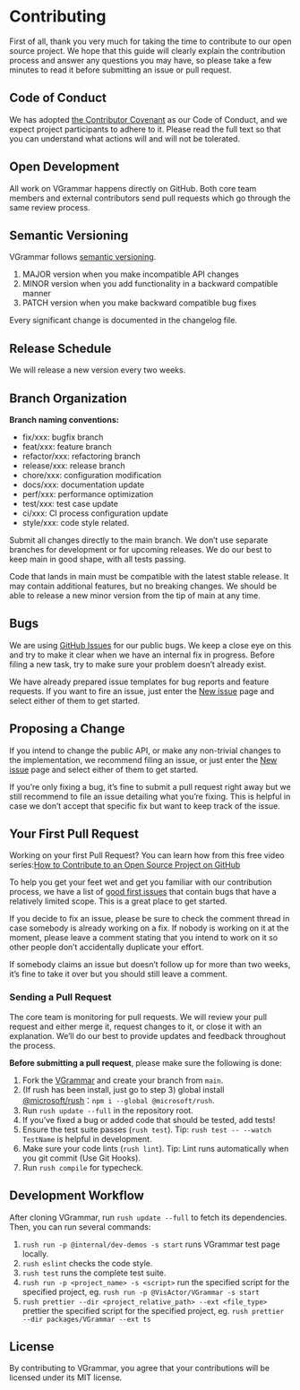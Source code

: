 # Contributing

First of all, thank you very much for taking the time to contribute to our open source project. We hope that this guide will clearly explain the contribution process and answer any questions you may have, so please take a few minutes to read it before submitting an issue or pull request.

## Code of Conduct

We has adopted [the Contributor Covenant](CODE_OF_CONDUCT.md) as our Code of Conduct, and we expect project participants to adhere to it. Please read the full text so that you can understand what actions will and will not be tolerated.

## Open Development

All work on VGrammar happens directly on GitHub. Both core team members and external contributors send pull requests which go through the same review process.

## Semantic Versioning

VGrammar follows [semantic versioning](https://semver.org/).

1. MAJOR version when you make incompatible API changes
2. MINOR version when you add functionality in a backward compatible manner
3. PATCH version when you make backward compatible bug fixes

Every significant change is documented in the changelog file.

## Release Schedule

We will release a new version every two weeks.

## Branch Organization

<b> Branch naming conventions:</b>

- fix/xxx: bugfix branch
- feat/xxx: feature branch
- refactor/xxx: refactoring branch
- release/xxx: release branch
- chore/xxx: configuration modification
- docs/xxx: documentation update
- perf/xxx: performance optimization
- test/xxx: test case update
- ci/xxx: CI process configuration update
- style/xxx: code style related.

Submit all changes directly to the main branch. We don’t use separate branches for development or for upcoming releases. We do our best to keep main in good shape, with all tests passing.

Code that lands in main must be compatible with the latest stable release. It may contain additional features, but no breaking changes. We should be able to release a new minor version from the tip of main at any time.

## Bugs

We are using [GitHub Issues](https://github.com/VisActor/VGrammar/issues) for our public bugs. We keep a close eye on this and try to make it clear when we have an internal fix in progress. Before filing a new task, try to make sure your problem doesn’t already exist.

We have already prepared issue templates for bug reports and feature requests. If you want to fire an issue, just enter the [New issue](https://github.com/VisActor/VGrammar/issues/new/choose) page and select either of them to get started.

## Proposing a Change

If you intend to change the public API, or make any non-trivial changes to the implementation, we recommend filing an issue, or just enter the [New issue](https://github.com/VisActor/VGrammar/issue) page and select either of them to get started.

If you’re only fixing a bug, it’s fine to submit a pull request right away but we still recommend to file an issue detailing what you’re fixing. This is helpful in case we don’t accept that specific fix but want to keep track of the issue.

## Your First Pull Request

Working on your first Pull Request? You can learn how from this free video series:[How to Contribute to an Open Source Project on GitHub](https://egghead.io/courses/how-to-contribute-to-an-open-source-project-on-github)

To help you get your feet wet and get you familiar with our contribution process, we have a list of [good first issues](todo) that contain bugs that have a relatively limited scope. This is a great place to get started.

If you decide to fix an issue, please be sure to check the comment thread in case somebody is already working on a fix. If nobody is working on it at the moment, please leave a comment stating that you intend to work on it so other people don’t accidentally duplicate your effort.

If somebody claims an issue but doesn’t follow up for more than two weeks, it’s fine to take it over but you should still leave a comment.

### Sending a Pull Request

The core team is monitoring for pull requests. We will review your pull request and either merge it, request changes to it, or close it with an explanation. We’ll do our best to provide updates and feedback throughout the process.

**Before submitting a pull request**, please make sure the following is done:

1. Fork the [VGrammar](https://github.com/VisActor/VGrammar/) and create your branch from `main`.
2. (If rush has been install, just go to step 3) global install [@microsoft/rush](https://rushjs.io/pages/intro/get_started/)：`npm i --global @microsoft/rush`.
3. Run `rush update --full` in the repository root.
4. If you’ve fixed a bug or added code that should be tested, add tests!
5. Ensure the test suite passes (`rush test`). Tip: `rush test -- --watch TestName` is helpful in development.
6. Make sure your code lints (`rush lint`). Tip: Lint runs automatically when you git commit (Use Git Hooks).
7. Run `rush compile` for typecheck.

## Development Workflow

After cloning VGrammar, run `rush update --full` to fetch its dependencies. Then, you can run several commands:

1. `rush run -p @internal/dev-demos -s start` runs VGrammar test page locally.
2. `rush eslint` checks the code style.
3. `rush test` runs the complete test suite.
4. `rush run -p <project_name> -s <script>` run the specified script for the specified project, eg. `rush run -p @VisActor/VGrammar -s start`
5. `rush prettier --dir <project_relative_path> --ext <file_type>` prettier the specified script for the specified project, eg. `rush prettier --dir packages/VGrammar --ext ts`

## License

By contributing to VGrammar, you agree that your contributions will be licensed under its MIT license.
